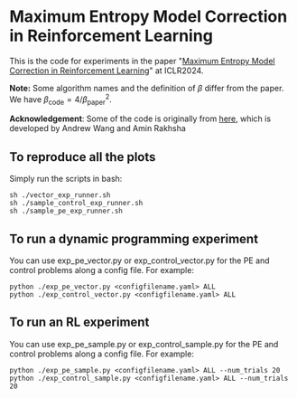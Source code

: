 # Maximum Entropy Model Correction in Reinforcement Learning
This is the code for experiments in the paper "[Maximum Entropy Model Correction in Reinforcement Learning](https://arxiv.org/abs/2311.17855)" at ICLR2024. 

**Note:** Some algorithm names and the definition of $\beta$ differ from the paper. We have $\beta_\text{code} = 4/\beta^2_\text{paper}$.

**Acknowledgement**: Some of the code is originally from [here]("https://github.com/awwang10/osvi"), which is developed by Andrew Wang and Amin Rakhsha

## To reproduce all the plots
Simply run the scripts in bash:

```
sh ./vector_exp_runner.sh
sh ./sample_control_exp_runner.sh
sh ./sample_pe_exp_runner.sh
```

## To run a dynamic programming experiment

You can use exp_pe_vector.py or exp_control_vector.py for the PE and control problems along a config file. For example:

```
python ./exp_pe_vector.py <configfilename.yaml> ALL
python ./exp_control_vector.py <configfilename.yaml> ALL
```

## To run an RL experiment

You can use exp_pe_sample.py or exp_control_sample.py for the PE and control problems along a config file. For example:
```
python ./exp_pe_sample.py <configfilename.yaml> ALL --num_trials 20
python ./exp_control_sample.py <configfilename.yaml> ALL --num_trials 20
```

